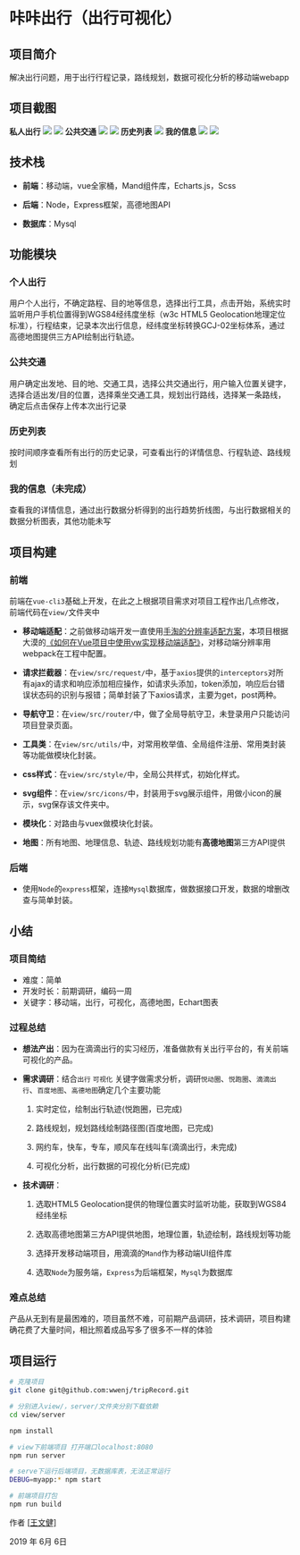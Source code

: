 # 咔咔出行（出行可视化）

## 项目简介

解决出行问题，用于出行行程记录，路线规划，数据可视化分析的移动端webapp

## 项目截图

**私人出行**
![](https://raw.githubusercontent.com/wwenj/MyPicture/master/tripRecord/1.jpg)
![](https://raw.githubusercontent.com/wwenj/MyPicture/master/tripRecord/2.jpg)
**公共交通**
![](https://raw.githubusercontent.com/wwenj/MyPicture/master/tripRecord/3.jpg)
![](https://raw.githubusercontent.com/wwenj/MyPicture/master/tripRecord/4.jpg)
**历史列表**
![](https://raw.githubusercontent.com/wwenj/MyPicture/master/tripRecord/5.jpg)
**我的信息**
![](https://raw.githubusercontent.com/wwenj/MyPicture/master/tripRecord/6.jpg)
![](https://raw.githubusercontent.com/wwenj/MyPicture/master/tripRecord/7.jpg)

## 技术栈

- **前端**：移动端，vue全家桶，Mand组件库，Echarts.js，Scss

- **后端**：Node，Express框架，高德地图API
- **数据库**：Mysql

## 功能模块

### 个人出行
用户个人出行，不确定路程、目的地等信息，选择出行工具，点击开始，系统实时监听用户手机位置得到WGS84经纬度坐标（w3c HTML5 Geolocation地理定位标准），行程结束，记录本次出行信息，经纬度坐标转换GCJ-02坐标体系，通过高德地图提供三方API绘制出行轨迹。

### 公共交通
用户确定出发地、目的地、交通工具，选择公共交通出行，用户输入位置关键字，选择合适出发/目的位置，选择乘坐交通工具，规划出行路线，选择某一条路线，确定后点击保存上传本次出行记录

### 历史列表
按时间顺序查看所有出行的历史记录，可查看出行的详情信息、行程轨迹、路线规划

### 我的信息（未完成）
查看我的详情信息，通过出行数据分析得到的出行趋势折线图，与出行数据相关的数据分析图表，其他功能未写

## 项目构建
### 前端
前端在`vue-cli3`基础上开发，在此之上根据项目需求对项目工程作出几点修改，前端代码在`view/`文件夹中 

- **移动端适配**：之前做移动端开发一直使用[手淘的分辨率适配方案](https://www.w3cplus.com/css/vw-for-layout.html)，本项目根据大漠的[《如何在Vue项目中使用vw实现移动端适配》](https://www.w3cplus.com/mobile/vw-layout-in-vue.html)，对移动端分辨率用webpack在工程中配置。

- **请求拦截器**：在`view/src/request/`中，基于`axios`提供的`interceptors`对所有ajax的请求和响应添加相应操作，如请求头添加，token添加，响应后台错误状态码的识别与报错；简单封装了下axios请求，主要为get，post两种。

- **导航守卫**：在`view/src/router/`中，做了全局导航守卫，未登录用户只能访问项目登录页面。

- **工具类**：在`view/src/utils/`中，对常用枚举值、全局组件注册、常用类封装等功能做模块化封装。

- **css样式**：在`view/src/style/`中，全局公共样式，初始化样式。

- **svg组件**：在`view/src/icons/`中，封装用于svg展示组件，用做小icon的展示，svg保存该文件夹中。

- **模块化**：对路由与vuex做模块化封装。

- **地图**：所有地图、地理信息、轨迹、路线规划功能有**高德地图**第三方API提供

### 后端
- 使用`Node`的`express`框架，连接`Mysql`数据库，做数据接口开发，数据的增删改查与简单封装。

## 小结

### 项目简结
- 难度：简单
- 开发时长：前期调研，编码一周
- 关键字：移动端，出行，可视化，高德地图，Echart图表

### 过程总结
- **想法产出**：因为在滴滴出行的实习经历，准备做款有关出行平台的，有关前端可视化的产品。

- **需求调研**：结合`出行` `可视化` 关键字做需求分析，调研`悦动圈`、`悦跑圈`、`滴滴出行`、`百度地图`、`高德地图`确定几个主要功能
  1. 实时定位，绘制出行轨迹(悦跑圈，已完成) 

  2. 路线规划，规划路线绘制路径图(百度地图，已完成)

  3. 网约车，快车，专车，顺风车在线叫车(滴滴出行，未完成)

  4. 可视化分析，出行数据的可视化分析(已完成)
- **技术调研**：
  1. 选取HTML5 Geolocation提供的物理位置实时监听功能，获取到WGS84经纬坐标
  
  2. 选取高德地图第三方API提供地图，地理位置，轨迹绘制，路线规划等功能

  3. 选择开发移动端项目，用滴滴的`Mand`作为移动端UI组件库

  4. 选取`Node`为服务端，`Express`为后端框架，`Mysql`为数据库
  
### 难点总结

 产品从无到有是最困难的，项目虽然不难，可前期产品调研，技术调研，项目构建确花费了大量时间，相比照着成品写多了很多不一样的体验



## 项目运行

``` bash
# 克隆项目
git clone git@github.com:wwenj/tripRecord.git

# 分别进入view/，server/文件夹分别下载依赖
cd view/server

npm install

# view下前端项目 打开端口localhost:8080
npm run server

# serve下运行后端项目，无数据库表，无法正常运行
DEBUG=myapp:* npm start

# 前端项目打包
npm run build

```

作者 [[王文健\]](http://www.wwenj.com/)    

2019 年 6月 6日 